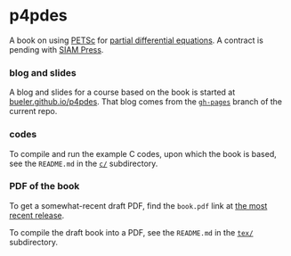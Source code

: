 p4pdes
======

A book on using [PETSc](http://www.mcs.anl.gov/petsc/) for [partial differential equations](https://en.wikipedia.org/wiki/Partial_differential_equation).  A contract is pending with [SIAM Press](http://www.siam.org/books/).


### blog and slides

A blog and slides for a course based on the book is started at [bueler.github.io/p4pdes](http://bueler.github.io/p4pdes).  That blog comes from the [`gh-pages`](https://github.com/bueler/p4pdes/tree/gh-pages) branch of the current repo.


### codes

To compile and run the example C codes, upon which the book is based, see the `README.md` in the [`c/`](https://github.com/bueler/p4pdes/tree/master/c) subdirectory.


### PDF of the book

To get a somewhat-recent draft PDF, find the `book.pdf` link at [the most recent release](https://github.com/bueler/p4pdes/releases).

To compile the draft book into a PDF, see the `README.md` in the [`tex/`](https://github.com/bueler/p4pdes/tree/master/tex) subdirectory.
